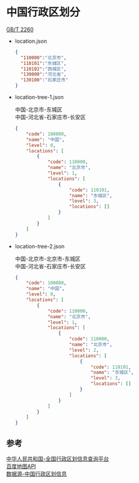 # 中国行政区划分

[GB/T 2260](http://www.gb688.cn/bzgk/gb/newGbInfo?hcno=C9C488FD717AFDCD52157F41C3302C6D)

* location.json

  ```json
  {
    "110000":"北京市",
    "110101":"东城区",
    "110102":"西城区",
    "130000":"河北省",
    "130100":"石家庄市"
  }
  ```

* location-tree-1.json

  中国-北京市-东城区  
  中国-河北省-石家庄市-长安区  

  ```json
  {
      "code": 100000,
      "name": "中国",
      "level": 0,
      "locations": [
          {
              "code": 110000,
              "name": "北京市",
              "level": 1,
              "locations": [
                  {
                      "code": 110101,
                      "name": "东城区",
                      "level": 3,
                      "locations": []
                  }
              ]
          }
      ]
  }
  ```

* location-tree-2.json

  中国-北京市-北京市-东城区  
  中国-河北省-石家庄市-长安区  

  ```json
  {
      "code": 100000,
      "name": "中国",
      "level": 0,
      "locations": [
          {
              "code": 110000,
              "name": "北京市",
              "level": 1,
              "locations": [
                  {
                      "code": 110000,
                      "name": "北京市",
                      "level": 2,
                      "locations": [
                          {
                              "code": 110101,
                              "name": "东城区",
                              "level": 3,
                              "locations": []
                          }
                      ]
                  }
              ]
          }
      ]
  }
  ```

## 参考

[中华人民共和国-全国行政区划信息查询平台](http://xzqh.mca.gov.cn/map)   
[百度地图API](http://api.map.baidu.com/lbsapi/getpoint/)  
[数据源-中国行政区划信息](https://github.com/mumuy/data_location)  
